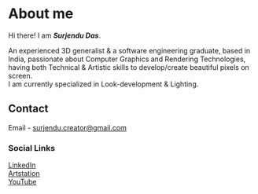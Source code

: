 # About me
Hi there! I am **_Surjendu Das_**.  

An experienced 3D generalist & a software engineering graduate, based in India, passionate about Computer Graphics and Rendering Technologies,
having both Technical & Artistic skills to develop/create beautiful pixels on screen.  
I am currently specialized in Look-development & Lighting.

## Contact
Email -  surjendu.creator@gmail.com  

### Social Links
[LinkedIn](https://www.linkedin.com/in/surjendudas1111)  
[Artstation](https://www.artstation.com/suryarocker)  
[YouTube](https://www.youtube.com/@surjendudas9175)


<!---
surjendu-das/surjendu-das is a ✨ special ✨ repository because its `README.md` (this file) appears on your GitHub profile.
You can click the Preview link to take a look at your changes.
--->
